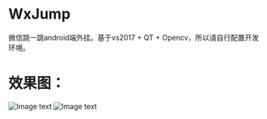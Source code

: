 # WxJump
微信跳一跳android端外挂。基于vs2017 + QT + Opencv，所以请自行配置开发环境。

# 效果图：
![Image text](https://github.com/qianmang2/WXJump/raw/master/image/Screenshot.png)
![Image text](https://github.com/qianmang2/WXJump/raw/master/image/screeencap.png)

